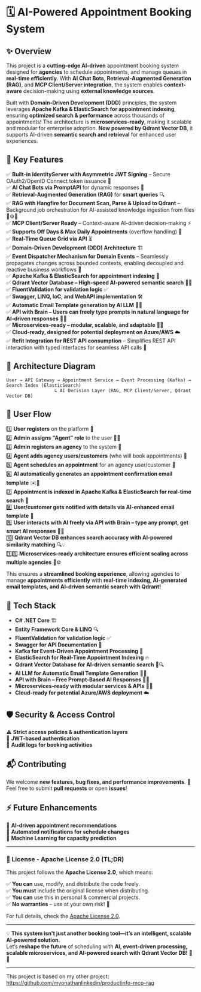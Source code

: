 # **🗓️ AI-Powered Appointment Booking System**  

## **✨ Overview**  
This project is a **cutting-edge AI-driven** appointment booking system designed for **agencies** to schedule appointments, and manage queues in **real-time efficiently**. With **AI Chat Bots**, **Retrieval-Augmented Generation (RAG)**, and **MCP Client/Server integration**, the system enables **context-aware** decision-making using **external knowledge sources**.  

Built with **Domain-Driven Development (DDD)** principles, the system leverages **Apache Kafka & ElasticSearch for appointment indexing**, ensuring **optimized search & performance** across thousands of appointments! The architecture is **microservices-ready**, making it scalable and modular for enterprise adoption. **Now powered by Qdrant Vector DB**, it supports AI-driven **semantic search and retrieval** for enhanced user experiences.  

## **🚀 Key Features**  
✅ **Built-in IdentityServer with Asymmetric JWT Signing** – Secure OAuth2/OpenID Connect token issuance 🔐  
✅ **AI Chat Bots via PromptAPI** for dynamic responses 🤖  
✅ **Retrieval-Augmented Generation (RAG)** for **smart queries** 🔍  
✅ **RAG with Hangfire for Document Scan, Parse & Upload to Qdrant** – Background job orchestration for AI-assisted knowledge ingestion from files 📂⚙️🧠  
✅ **MCP Client/Server Ready** – Context-aware AI-driven decision-making ⚡  
✅ **Supports Off Days & Max Daily Appointments** (overflow handling) 📅  
✅ **Real-Time Queue Grid via API** ⏳  
✅ **Domain-Driven Development (DDD) Architecture** 🏗️  
✅ **Event Dispatcher Mechanism for Domain Events** – Seamlessly propagates changes across bounded contexts, enabling decoupled and reactive business workflows 📨  
✅ **Apache Kafka & ElasticSearch for appointment indexing** 📡  
✅ **Qdrant Vector Database – High-speed AI-powered semantic search** 🧠✨  
✅ **FluentValidation for validation logic** ✅  
✅ **Swagger, LINQ, IoC, and WebAPI implementation** 🛠️  
✅ **Automatic Email Template generation by AI LLM** 📧✨  
✅ **API with Brain – Users can freely type prompts in natural language for AI-driven responses** 🧠📝  
✅ **Microservices-ready – modular, scalable, and adaptable** 🏢🔄  
✅ **Cloud-ready, designed for potential deployment on Azure/AWS** ☁️  
✅ **Refit Integration for REST API consumption** – Simplifies REST API interaction with typed interfaces for seamless API calls 🔌  
 
## **📜 Architecture Diagram**  
```plaintext
User → API Gateway → Appointment Service → Event Processing (Kafka) → Search Index (ElasticSearch)  
                  ↳ AI Decision Layer (RAG, MCP Client/Server, Qdrant Vector DB)  
```

## **🔄 User Flow**  
1️⃣ **User registers** on the platform 📝  
2️⃣ **Admin assigns "Agent" role** to the user 👤✅  
3️⃣ **Admin registers an agency** to the system 🏢  
4️⃣ **Agent adds agency users/customers** (who will book appointments) 👥  
5️⃣ **Agent schedules an appointment** for an agency user/customer 📅  
6️⃣ **AI automatically generates an appointment confirmation email template** ✉️🤖  
7️⃣ **Appointment is indexed in Apache Kafka & ElasticSearch for real-time search** 📡  
8️⃣ **User/customer gets notified with details via AI-enhanced email template** 🚀  
9️⃣ **User interacts with AI freely via API with Brain – type any prompt, get smart AI responses** 🧠💬  
🔟 **Qdrant Vector DB enhances search accuracy with AI-powered similarity matching** 🔍💡  
1️⃣1️⃣ **Microservices-ready architecture ensures efficient scaling across multiple agencies** 🏢⚙️  

This ensures a **streamlined booking experience**, allowing agencies to manage **appointments efficiently** with **real-time indexing, AI-generated email templates, and AI-driven semantic search with Qdrant!**  

## **🔧 Tech Stack**  
- **C# .NET Core** 🏗️  
- **Entity Framework Core & LINQ** 🔍  
- **FluentValidation for validation logic** ✅  
- **Swagger for API Documentation** 📜  
- **Kafka for Event-Driven Appointment Processing** 🔄  
- **ElasticSearch for Real-Time Appointment Indexing** 🔥  
- **Qdrant Vector Database for AI-driven semantic search** 🧠🔍  
- **AI LLM for Automatic Email Template Generation** 📧🤖  
- **API with Brain – Free Prompt-Based AI Responses** 🧠📝  
- **Microservices-ready with modular services & APIs** 🏢🔄  
- **Cloud-ready for potential Azure/AWS deployment** ☁️  

## **🛡️ Security & Access Control**  
⚠️ **Strict access policies & authentication layers**  
🔐 **JWT-based authentication**  
🔄 **Audit logs for booking activities**  

## **📬 Contributing**  
We welcome **new features, bug fixes, and performance improvements**. 🚀  
Feel free to submit **pull requests** or open **issues**!  

## **⚡ Future Enhancements**  
🔮 **AI-driven appointment recommendations**  
📢 **Automated notifications for schedule changes**  
📡 **Machine Learning for capacity prediction**  

---

### **📜 License - Apache License 2.0 (TL;DR)**  
This project follows the **Apache License 2.0**, which means:  

✅ **You can** use, modify, and distribute the code freely.  
✅ **You must** include the original license when distributing.  
✅ **You can** use this in personal & commercial projects.  
✅ **No warranties** – use at your own risk! 🚀  

For full details, check the [Apache License 2.0](http://www.apache.org/licenses/LICENSE-2.0).  

---

💡 **This system isn't just another booking tool—it’s an intelligent, scalable AI-powered solution.**  
Let’s **reshape the future** of scheduling with **AI, event-driven processing, scalable microservices, and AI-powered search with Qdrant Vector DB!** 🚀🔥  

---

This project is based on my other project: https://github.com/myonathanlinkedin/productinfo-mcp-rag
